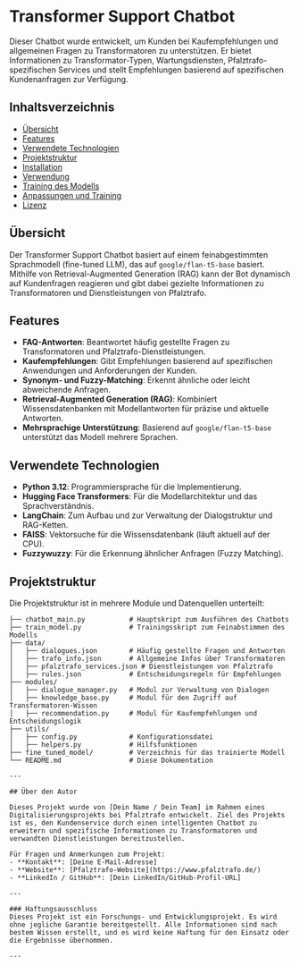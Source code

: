 
# Transformer Support Chatbot

Dieser Chatbot wurde entwickelt, um Kunden bei Kaufempfehlungen und allgemeinen Fragen zu Transformatoren zu unterstützen. Er bietet Informationen zu Transformator-Typen, Wartungsdiensten, Pfalztrafo-spezifischen Services und stellt Empfehlungen basierend auf spezifischen Kundenanfragen zur Verfügung.

## Inhaltsverzeichnis
- [Übersicht](#übersicht)
- [Features](#features)
- [Verwendete Technologien](#verwendete-technologien)
- [Projektstruktur](#projektstruktur)
- [Installation](#installation)
- [Verwendung](#verwendung)
- [Training des Modells](#training-des-modells)
- [Anpassungen und Training](#anpassungen-und-training)
- [Lizenz](#lizenz)

## Übersicht
Der Transformer Support Chatbot basiert auf einem feinabgestimmten Sprachmodell (fine-tuned LLM), das auf `google/flan-t5-base` basiert. Mithilfe von Retrieval-Augmented Generation (RAG) kann der Bot dynamisch auf Kundenfragen reagieren und gibt dabei gezielte Informationen zu Transformatoren und Dienstleistungen von Pfalztrafo. 

## Features
- **FAQ-Antworten**: Beantwortet häufig gestellte Fragen zu Transformatoren und Pfalztrafo-Dienstleistungen.
- **Kaufempfehlungen**: Gibt Empfehlungen basierend auf spezifischen Anwendungen und Anforderungen der Kunden.
- **Synonym- und Fuzzy-Matching**: Erkennt ähnliche oder leicht abweichende Anfragen.
- **Retrieval-Augmented Generation (RAG)**: Kombiniert Wissensdatenbanken mit Modellantworten für präzise und aktuelle Antworten.
- **Mehrsprachige Unterstützung**: Basierend auf `google/flan-t5-base` unterstützt das Modell mehrere Sprachen.

## Verwendete Technologien
- **Python 3.12**: Programmiersprache für die Implementierung.
- **Hugging Face Transformers**: Für die Modellarchitektur und das Sprachverständnis.
- **LangChain**: Zum Aufbau und zur Verwaltung der Dialogstruktur und RAG-Ketten.
- **FAISS**: Vektorsuche für die Wissensdatenbank (läuft aktuell auf der CPU).
- **Fuzzywuzzy**: Für die Erkennung ähnlicher Anfragen (Fuzzy Matching).

## Projektstruktur
Die Projektstruktur ist in mehrere Module und Datenquellen unterteilt:

```plaintext
├── chatbot_main.py           # Hauptskript zum Ausführen des Chatbots
├── train_model.py            # Trainingsskript zum Feinabstimmen des Modells
├── data/
│   ├── dialogues.json        # Häufig gestellte Fragen und Antworten
│   ├── trafo_info.json       # Allgemeine Infos über Transformatoren
│   ├── pfalztrafo_services.json # Dienstleistungen von Pfalztrafo
│   ├── rules.json            # Entscheidungsregeln für Empfehlungen
├── modules/
│   ├── dialogue_manager.py   # Modul zur Verwaltung von Dialogen
│   ├── knowledge_base.py     # Modul für den Zugriff auf Transformatoren-Wissen
│   ├── recommendation.py     # Modul für Kaufempfehlungen und Entscheidungslogik
├── utils/
│   ├── config.py             # Konfigurationsdatei
│   ├── helpers.py            # Hilfsfunktionen
├── fine_tuned_model/         # Verzeichnis für das trainierte Modell
└── README.md                 # Diese Dokumentation

---

## Über den Autor

Dieses Projekt wurde von [Dein Name / Dein Team] im Rahmen eines Digitalisierungsprojekts bei Pfalztrafo entwickelt. Ziel des Projekts ist es, den Kundenservice durch einen intelligenten Chatbot zu erweitern und spezifische Informationen zu Transformatoren und verwandten Dienstleistungen bereitzustellen.

Für Fragen und Anmerkungen zum Projekt:
- **Kontakt**: [Deine E-Mail-Adresse]
- **Website**: [Pfalztrafo-Website](https://www.pfalztrafo.de/)
- **LinkedIn / GitHub**: [Dein LinkedIn/GitHub-Profil-URL]

---

### Haftungsausschluss
Dieses Projekt ist ein Forschungs- und Entwicklungsprojekt. Es wird ohne jegliche Garantie bereitgestellt. Alle Informationen sind nach bestem Wissen erstellt, und es wird keine Haftung für den Einsatz oder die Ergebnisse übernommen.

---
